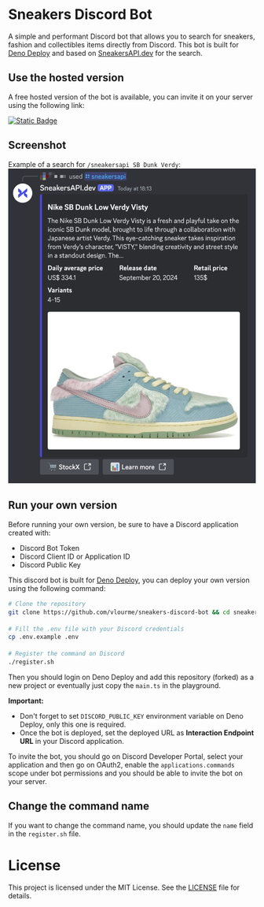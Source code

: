 # Sneakers Discord Bot

A simple and performant Discord bot that allows you to search for sneakers, fashion and collectibles items directly from Discord. This bot is built for [Deno Deploy](https://deno.com/deploy) and based on [SneakersAPI.dev](https://sneakersapi.dev) for the search.

## Use the hosted version

A free hosted version of the bot is available, you can invite it on your server using the following link:

[![Static Badge](https://img.shields.io/badge/Invite%20on%20my%20server-424549?logo=discord&style=for-the-badge)
](https://discord.com/oauth2/authorize?client_id=1302343127549481122&integration_type=0&scope=applications.commands)

## Screenshot

Example of a search for `/sneakersapi SB Dunk Verdy`:
![Screenshot](screenshot.png)

## Run your own version

Before running your own version, be sure to have a Discord application created with:

- Discord Bot Token
- Discord Client ID or Application ID
- Discord Public Key

This discord bot is built for [Deno Deploy](https://deno.com/deploy), you can deploy your own version using the following command:

```bash
# Clone the repository
git clone https://github.com/vlourme/sneakers-discord-bot && cd sneakers-discord-bot

# Fill the .env file with your Discord credentials
cp .env.example .env

# Register the command on Discord
./register.sh
```

Then you should login on Deno Deploy and add this repository (forked) as a new project or eventually just copy the `main.ts` in the playground.

**Important:**

- Don't forget to set `DISCORD_PUBLIC_KEY` environment variable on Deno Deploy, only this one is required.
- Once the bot is deployed, set the deployed URL as **Interaction Endpoint URL** in your Discord application.

To invite the bot, you should go on Discord Developer Portal, select your application and then go on OAuth2, enable the `applications.commands` scope under bot permissions and you should be able to invite the bot on your server.

## Change the command name

If you want to change the command name, you should update the `name` field in the `register.sh` file.

# License

This project is licensed under the MIT License. See the [LICENSE](LICENSE) file for details.
